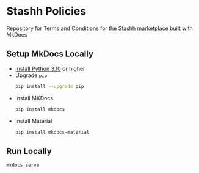 # Stashh Policies

Repository for Terms and Conditions for the Stashh marketplace built with MkDocs

## Setup MkDocs Locally

- [Install Python 3.10](https://www.python.org/downloads/) or higher
- Upgrade `pip`
    ``` bash
    pip install --upgrade pip
    ```
- Install MKDocs
    ``` bash
    pip install mkdocs
    ```
- Install Material
    ``` bash
    pip install mkdocs-material
    ```

## Run Locally

``` bash
mkdocs serve
```